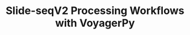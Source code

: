 ---
title: Slide-seqV2 Processing Workflows with VoyagerPy
layout: technology
name: Slide-seqV2
published: false
---